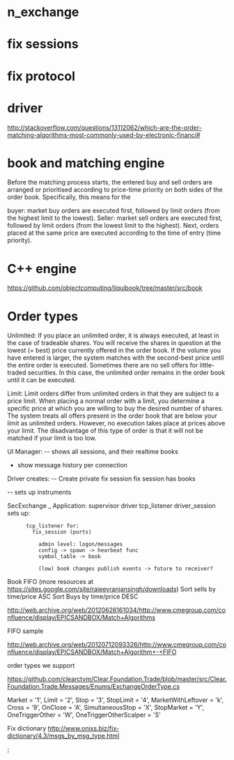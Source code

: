 # n_exchange

fix sessions
==

fix protocol
==

driver
==


http://stackoverflow.com/questions/13112062/which-are-the-order-matching-algorithms-most-commonly-used-by-electronic-financi#

book and matching engine
==

Before the matching process starts, the entered buy and sell orders are arranged or prioritised according to price-time priority on both sides of the order book. Specifically, this means for the

buyer: market buy orders are executed first, followed by limit orders (from the highest limit to the lowest).
Seller: market sell orders are executed first, followed by limit orders (from the lowest limit to the highest).
Next, orders placed at the same price are executed according to the time of entry (time priority).

C++ engine
==

https://github.com/objectcomputing/liquibook/tree/master/src/book


Order types
==

Unlimited:	If you place an unlimited order, it is always executed, at least in the case of tradeable shares. You will receive the shares in question at the lowest (= best) price currently offered in the order book. If the volume you have entered is larger, the system matches with the second-best price until the entire order is executed. Sometimes there are no sell offers for little-traded securities. In this case, the unlimited order remains in the order book until it can be executed.

Limit:	Limit orders differ from unlimited orders in that they are subject to a price limit. When placing a normal order with a limit, you determine a specific price at which you are willing to buy the desired number of shares. The system treats all offers present in the order book that are below your limit as unlimited orders. However, no execution takes place at prices above your limit. The disadvantage of this type of order is that it will not be matched if your limit is too low.



UI Manager:
-- shows all sessions, and their realtime books
   - show message history per connection

Driver creates:
-- Create private fix session
   fix session has books

-- sets up instruments



SecExchange _ Application:
  supervisor
    driver
      tcp_listener
        driver_session
          sets up:

          tcp_listener for:
            fix_session (ports)

              admin level: logon/messages
              config -> spawn -> hearbeat func
              symbol_table -> book

              (low) book changes publish events -> future to receiver?


Book FIFO (more resources at https://sites.google.com/site/rajeevranjansingh/downloads)
  Sort sells by time/price ASC
  Sort Buys  by time/price DESC

  http://web.archive.org/web/20120626161034/http://www.cmegroup.com/confluence/display/EPICSANDBOX/Match+Algorithms

  FIFO sample

  http://web.archive.org/web/20120712093326/http://www.cmegroup.com/confluence/display/EPICSANDBOX/Match+Algorithm+-+FIFO



order types we support

https://github.com/clearctvm/Clear.Foundation.Trade/blob/master/src/Clear.Foundation.Trade.Messages/Enums/ExchangeOrderType.cs

Market = '1',
		Limit = '2',
		Stop = '3',
		StopLimit = '4',
		MarketWithLeftover = 'k',
        Cross = '9',
		OnClose = 'A',
		SimultaneousStop = 'X',
		StopMarket = 'Y',
		OneTriggerOther = 'W',
		OneTriggerOtherScalper = 'S'

Fix dictionary http://www.onixs.biz/fix-dictionary/4.3/msgs_by_msg_type.html



;
